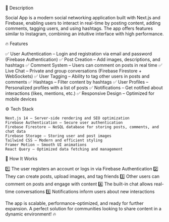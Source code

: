 📌 Description

Social App is a modern social networking application built with Next.js and Firebase, enabling users to interact in real-time by posting content, adding comments, tagging users, and using hashtags. The app offers features similar to Instagram, combining an intuitive interface with high performance.

🔥 Features

✅ User Authentication – Login and registration via email and password (Firebase Authentication)
✅ Post Creation – Add images, descriptions, and hashtags
✅ Comment System – Users can comment on posts in real time
✅ Live Chat – Private and group conversations (Firebase Firestore + WebSockets)
✅ User Tagging – Ability to tag other users in posts and comments
✅ Hashtags – Filter content by hashtags
✅ User Profiles – Personalized profiles with a list of posts
✅ Notifications – Get notified about interactions (likes, mentions, etc.)
✅ Responsive Design – Optimized for mobile devices

⚙️ Tech Stack

    Next.js 14 – Server-side rendering and SEO optimization
    Firebase Authentication – Secure user authentication
    Firebase Firestore – NoSQL database for storing posts, comments, and chat data
    Firebase Storage – Storing user and post images
    Tailwind CSS – Modern and efficient styling
    Framer Motion – Smooth UI animations
    React Query – Optimized data fetching and management

🚀 How It Works

1️⃣ The user registers an account or logs in via Firebase Authentication
2️⃣ They can create posts, upload images, and tag friends
3️⃣ Other users can comment on posts and engage with content
4️⃣ The built-in chat allows real-time conversations
5️⃣ Notifications inform users about new interactions

The app is scalable, performance-optimized, and ready for further expansion. A perfect solution for communities looking to share content in a dynamic environment! 🔥
